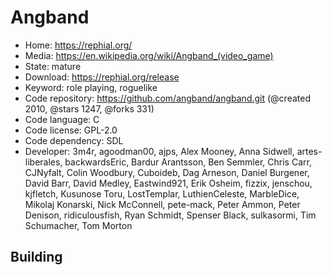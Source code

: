 # Angband

- Home: https://rephial.org/
- Media: https://en.wikipedia.org/wiki/Angband_(video_game)
- State: mature
- Download: https://rephial.org/release
- Keyword: role playing, roguelike
- Code repository: https://github.com/angband/angband.git (@created 2010, @stars 1247, @forks 331)
- Code language: C
- Code license: GPL-2.0
- Code dependency: SDL
- Developer: 3m4r, agoodman00, ajps, Alex Mooney, Anna Sidwell, artes-liberales, backwardsEric, Bardur Arantsson, Ben Semmler, Chris Carr, CJNyfalt, Colin Woodbury, Cuboideb, Dag Arneson, Daniel Burgener, David Barr, David Medley, Eastwind921, Erik Osheim, fizzix, jenschou, kjfletch, Kusunose Toru, LostTemplar, LuthienCeleste, MarbleDice, Mikolaj Konarski, Nick McConnell, pete-mack, Peter Ammon, Peter Denison, ridiculousfish, Ryan Schmidt, Spenser Black, sulkasormi, Tim Schumacher, Tom Morton

## Building
